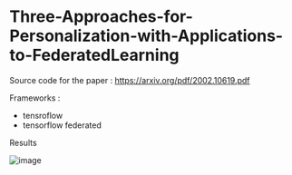# Three-Approaches-for-Personalization-with-Applications-to-FederatedLearning

Source code for the paper : https://arxiv.org/pdf/2002.10619.pdf 

Frameworks :
- tensroflow 
- tensorflow federated

Results 

![image](https://user-images.githubusercontent.com/4468989/116900930-9baf4380-ac39-11eb-91ae-a869314ba6d6.png)



